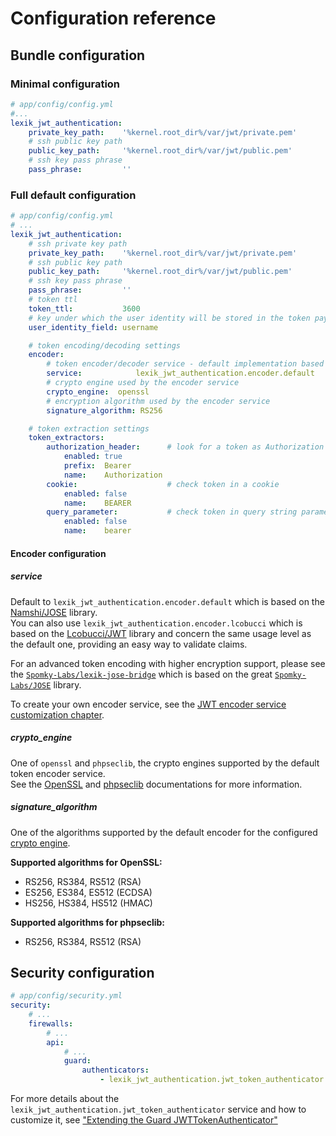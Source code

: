 Configuration reference
=======================

Bundle configuration
---------------------

### Minimal configuration

``` yaml
# app/config/config.yml
#...
lexik_jwt_authentication:
    private_key_path:    '%kernel.root_dir%/var/jwt/private.pem'
    # ssh public key path
    public_key_path:     '%kernel.root_dir%/var/jwt/public.pem'
    # ssh key pass phrase
    pass_phrase:         ''
```

### Full default configuration

``` yaml
# app/config/config.yml
# ...
lexik_jwt_authentication:
    # ssh private key path
    private_key_path:    '%kernel.root_dir%/var/jwt/private.pem'
    # ssh public key path
    public_key_path:     '%kernel.root_dir%/var/jwt/public.pem'
    # ssh key pass phrase
    pass_phrase:         ''
    # token ttl
    token_ttl:           3600
    # key under which the user identity will be stored in the token payload
    user_identity_field: username

    # token encoding/decoding settings
    encoder:
        # token encoder/decoder service - default implementation based on the namshi/jose library
        service:            lexik_jwt_authentication.encoder.default
        # crypto engine used by the encoder service
        crypto_engine:  openssl
        # encryption algorithm used by the encoder service
        signature_algorithm: RS256

    # token extraction settings
    token_extractors:
        authorization_header:      # look for a token as Authorization Header
            enabled: true
            prefix:  Bearer
            name:    Authorization
        cookie:                    # check token in a cookie
            enabled: false
            name:    BEARER
        query_parameter:           # check token in query string parameter
            enabled: false
            name:    bearer
```

#### Encoder configuration

##### service

Default to `lexik_jwt_authentication.encoder.default` which is based on the [Namshi/JOSE](https://github.com/namshi/jose) library.  
You can also use `lexik_jwt_authentication.encoder.lcobucci` which is based on the [Lcobucci/JWT](https://github.com/lcobucci/jwt) library and concern the same usage level as the default one, providing an easy way to validate claims.

For an advanced token encoding with higher encryption support, please see the [`Spomky-Labs/lexik-jose-bridge`](https://github.com/Spomky-Labs/lexik-jose-bridge) which is based on the great [`Spomky-Labs/JOSE`](https://github.com/Spomky-Labs/JOSE) library.

To create your own encoder service, see the [JWT encoder service customization chapter](5-encoder-service.md).

##### crypto_engine

One of `openssl` and `phpseclib`, the crypto engines supported by the default token encoder service.  
See the [OpenSSL](https://github.com/openssl/openssl) and [phpseclib](https://github.com/phpseclib/phpseclib) documentations for more information.

##### signature_algorithm

One of the algorithms supported by the default encoder for the configured [crypto engine](#crypto_engine).

__Supported algorithms for OpenSSL:__
- RS256, RS384, RS512 (RSA)
- ES256, ES384, ES512 (ECDSA)
- HS256, HS384, HS512 (HMAC)

__Supported algorithms for phpseclib:__
- RS256, RS384, RS512 (RSA)

Security configuration
-----------------------

```yaml
# app/config/security.yml
security:
    # ...
    firewalls:
        # ...
        api:
            # ...
            guard:
                authenticators: 
                    - lexik_jwt_authentication.jwt_token_authenticator
```

For more details about the `lexik_jwt_authentication.jwt_token_authenticator` service and how to
customize it, see ["Extending the Guard JWTTokenAuthenticator"](6-extending-jwt-authenticator.md)
